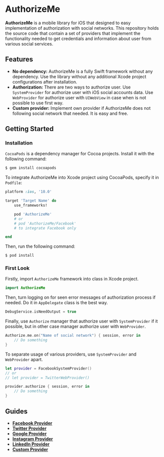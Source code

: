 # AuthorizeMe

**AuthorizeMe** is a mobile library for iOS that designed to easy implementation of authorization with social networks. This repository holds the source code that contain a set of providers that implement the functionality needed to get credentials and information about user from various social services.

## Features

* **No dependency:** AuthorizeMe is a fully Swift framework without any dependency. Use the library without any additional Xcode project configurations after installation.
* **Authorization:** There are two ways to authorize user. Use `SystemProvider` for authorize user with iOS social accounts data. Use `WebProvider` for authorize user with `UIWebView` in case when is not possible to use first way.
* **Custom provider:** Implement own provider if AuthorizeMe does not following social network that needed. It is easy and free.

## Getting Started

### Installation

`CocoaPods` is a dependency manager for Cocoa projects. Install it with the following command:

```bash
$ gem install cocoapods
```

To integrate AuthorizeMe into Xcode project using CocoaPods, specify it in `Podfile`:

```ruby
platform :ios, '10.0'

target 'Target Name' do
    use_frameworks!

    pod 'AuthorizeMe'
    # or 
    # pod 'AuthorizeMe/Facebook'
    # to integrate Facebook only

end
```

Then, run the following command:

```bash
$ pod install
```

### First Look

Firstly, import `AuthorizeMe` framework into class in Xcode project.

````swift
import AuthorizeMe
````

Then, turn logging on for seen error messages of authorization process if needed. Do it in `AppDelegate` class is the best way.

````swift
DebugService.isNeedOutput = true
````

Finally, use `Authorize` manager that authorize user with `SystemProvider` if it possible, but in other case manager authorize user with `WebProvider`.

````swift
Authorize.me.on("Name of social network") { session, error in
    // Do something
}
````

To separate usage of various providers, use `SystemProvider` and `WebProvider` apart.

````swift
let provider = FacebookSystemProvider() 
// or 
// let provider = TwitterWebProvider()

provider.authorize { session, error in
    // Do something
}
````

## Guides

* **[Facebook Provider](https://github.com/rubygarage/authorize-me/wiki/Facebook-Provider)**
* **[Twitter Provider](https://github.com/rubygarage/authorize-me/wiki/Twitter-Provider)**
* **[Google Provider](https://github.com/rubygarage/authorize-me/wiki/Google-Provider)**
* **[Instagram Provider](https://github.com/rubygarage/authorize-me/wiki/Instagram-Provider)**
* **[LinkedIn Provider](https://github.com/rubygarage/authorize-me/wiki/LinkedIn-Provider)**
* **[Custom Provider](https://github.com/rubygarage/authorize-me/wiki/Custom-Provider)**
